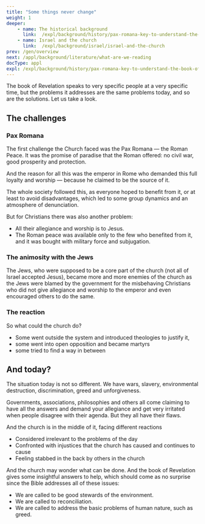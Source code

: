 ```yaml
---
title: "Some things never change"
weight: 1
deeper:
    - name: The historical background
      link:  /expl/background/history/pax-romana-key-to-understand-the-book-of-revelation
    - name: Israel and the church
      link:  /expl/background/israel/israel-and-the-church
prev: /gen/overview
next: /appl/background/literature/what-are-we-reading
docType: appl
expl: /expl/background/history/pax-romana-key-to-understand-the-book-of-revelation
---
```


The book of Revelation speaks to very specific people at a very specific time, but the problems it addresses are the same problems today, and so are the solutions. Let us take a look.

## The challenges

<a name="2fa7"></a>

### Pax Romana

<a name="81b6"></a>
The first challenge the Church faced was the Pax Romana — the Roman Peace. It was the promise of paradise that the Roman offered: no civil war, good prosperity and protection.

And the reason for all this was the emperor in Rome who demanded this full loyalty and worship — because he claimed to be the source of it.

The whole society followed this, as everyone hoped to benefit from it, or at least to avoid disadvantages, which led to some group dynamics and an atmosphere of denunciation.

But for Christians there was also another problem:

- All their allegiance and worship is to Jesus.
- The Roman peace was available only to the few who benefited from it, and it was bought with military force and subjugation.

### The animosity with the Jews

<a name="c591"></a>
The Jews, who were supposed to be a core part of the church (not all of Israel accepted Jesus), became more and more enemies of the church as the Jews were blamed by the government for the misbehaving Christians who did not give allegiance and worship to the emperor and even encouraged others to do the same.

### The reaction

<a name="fb1c"></a>
So what could the church do?

- Some went outside the system and introduced theologies to justify it,
- some went into open opposition and became martyrs
- some tried to find a way in between

## And today?

<a name="2ea8"></a>
The situation today is not so different. We have wars, slavery, environmental destruction, discrimination, greed and unforgiveness.

Governments, associations, philosophies and others all come claiming to have all the answers and demand your allegiance and get very irritated when people disagree with their agenda. But they all have their flaws.

And the church is in the middle of it, facing different reactions

- Considered irrelevant to the problems of the day
- Confronted with injustices that the church has caused and continues to cause
- Feeling stabbed in the back by others in the church

And the church may wonder what can be done. And the book of Revelation gives some insightful answers to help, which should come as no surprise since the Bible addresses all of these issues:

- We are called to be good stewards of the environment.
- We are called to reconciliation.
- We are called to address the basic problems of human nature, such as greed.

